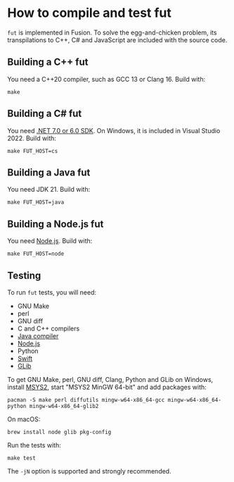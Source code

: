 # How to compile and test fut

`fut` is implemented in Fusion.
To solve the egg-and-chicken problem, its transpilations to C++, C#
and JavaScript are included with the source code.

## Building a C++ fut

You need a C++20 compiler, such as GCC 13 or Clang 16.
Build with:

    make

## Building a C# fut

You need [.NET 7.0 or 6.0 SDK](https://dotnet.microsoft.com/en-us/download).
On Windows, it is included in Visual Studio 2022.
Build with:

    make FUT_HOST=cs

## Building a Java fut

You need JDK 21.
Build with:

    make FUT_HOST=java

## Building a Node.js fut

You need [Node.js](nodejs.org).
Build with:

    make FUT_HOST=node

## Testing

To run `fut` tests, you will need:
* GNU Make
* perl
* GNU diff
* C and C++ compilers
* [Java compiler](https://www.oracle.com/java/technologies/downloads/)
* [Node.js](https://nodejs.org/)
* Python
* [Swift](https://swift.org/)
* [GLib](https://wiki.gnome.org/Projects/GLib)

To get GNU Make, perl, GNU diff, Clang, Python and GLib on Windows,
install [MSYS2](https://www.msys2.org/), start "MSYS2 MinGW 64-bit"
and add packages with:

    pacman -S make perl diffutils mingw-w64-x86_64-gcc mingw-w64-x86_64-python mingw-w64-x86_64-glib2

On macOS:

    brew install node glib pkg-config

Run the tests with:

    make test

The `-jN` option is supported and strongly recommended.

